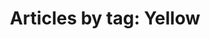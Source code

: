 ---
layout: blog_by_tag
title: 'Articles by tag: Yellow'
tag: yellow
permalink: /logospotter/yellow/
---